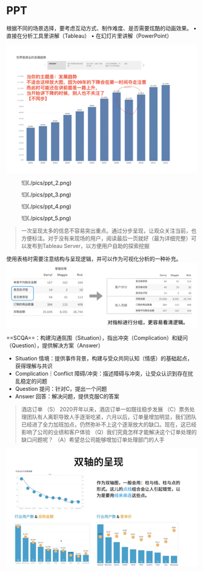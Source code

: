 # PPT

根据不同的场景选择，要考虑互动方式、制作难度、是否需要炫酷的动画效果。
•直接在分析工具里讲解（Tableau）
• 在幻灯片里讲解（PowerPoint）

![](./pics/ppt_1.png)

<div class="grid" markdown>
<figure markdown="span">![](./pics/ppt_2.png)</figure>
<figure markdown="span">![](./pics/ppt_3.png)</figure>
<figure markdown="span">![](./pics/ppt_4.png)</figure>
<figure markdown="span">![](./pics/ppt_5.png)</figure>
</div>

> 一次呈现太多的信息不容易突出重点。通过分步呈现，让观众关注当前，也方便标注。对于没有来现场的用户，阅读最后一页就好（最为详细完整）可以发布到Tableau Server，以方便用户自助的探索挖掘

使用表格时需要注意结构与呈现逻辑，并可以作为可视化分析的一种补充。
![](./pics/ppt_6.png)

==SCQA==：构建沟通氛围（Situation），指出冲突（Complication）和疑问（Question），提供解决方案（Answer）

- Situation 情境：提供事件背景，构建与受众共同认知（情感）的基础起点，获得理解与共识
- Complication｜Conflict 障碍/冲突：描述障碍与冲突，让受众认识到存在扰乱稳定的问题
- Question 提问：针对C，提出一个问题
- Answer 回答：解决问题，提供克服C的答案

> 酒店订单
> （S） 2020开年以来，酒店订单一如既往稳步发展
> （C）票务处理团队有人离职导致人手逐渐吃紧，六月以后，订单量增加明显，我们团队已经进了全力加班加点，仍然弥补不上这个逐渐放大的缺口。现在，这已经影响了公司的业绩和客户体验
> （Q）我们究竟怎样才能解决这个订单处理的缺口问题呢？
> （A）希望总公司能够增加订单处理部门的人手

![](./pics/ppt_7.png)

